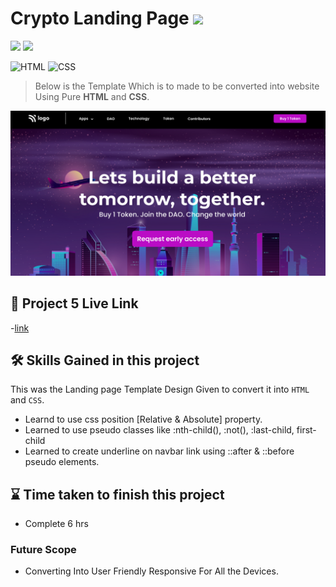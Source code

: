 # Crypto Landing Page ![](https://img.shields.io/badge/Live%20Class%20Project%20-05-green?style=for-the-badge&logo=appveyor)

![](https://img.shields.io/badge/iNeuron-LCO-brightgreen) ![](https://img.shields.io/static/v1?label=Hitesh-Choudhary&message=Full-Stack-Javascript-Course&color=red)

 
![HTML](https://img.shields.io/badge/-HTML-05122A?style=flat&logo=HTML5&color=green)
![CSS](https://img.shields.io/badge/-CSS-05122A?style=flat&logo=CSS3&color=red)


> Below is the Template Which is to made to be converted into website Using Pure **HTML** and **CSS**.

![Design](./thumbnail.png) 


 ## 🚀 Project 5 Live Link 
 
-[link](https://project-5-web-3-dao-zrxv.vercel.app/)

 


## 🛠 Skills Gained in this project

  This was the Landing page Template Design Given to convert it into ``HTML`` and ``CSS``.
- Learnd to use css position [Relative & Absolute] property.
- Learned to use pseudo classes like :nth-child(), :not(), :last-child, first-child
- Learned to create underline on navbar link using ::after & ::before pseudo elements.


 ## ⌛ Time taken to finish this project 

 - Complete 6 hrs

### Future Scope

- Converting Into User Friendly Responsive For All the Devices.
